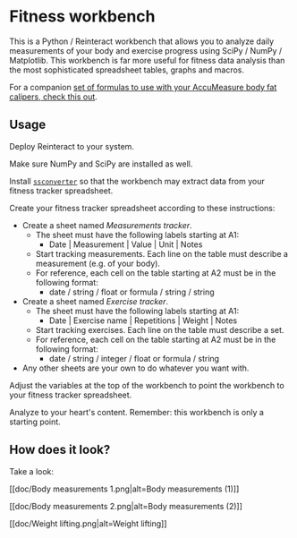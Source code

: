 # Fitness workbench

This is a Python / Reinteract workbench that allows you to analyze daily measurements of your body and exercise progress using SciPy / NumPy / Matplotlib.  This workbench is far more useful for fitness data analysis than the most sophisticated spreadsheet tables, graphs and macros.

For a companion [set of formulas to use with your AccuMeasure body fat calipers, check this out](https://rudd-o.com/archives/body-fat-formulas-for-your-accumeasure-body-fat-calipers).

## Usage

Deploy Reinteract to your system.

Make sure NumPy and SciPy are installed as well.

Install [`ssconverter`](https://github.com/Rudd-O/ssconverter) so that the workbench may extract data from your fitness tracker spreadsheet.

Create your fitness tracker spreadsheet according to these instructions:

* Create a sheet named *Measurements tracker*.
  * The sheet must have the following labels starting at A1:
    *  Date  |  Measurement   |   Value     |       Unit     |        Notes
  * Start tracking measurements.  Each line on the table must describe a measurement (e.g. of your body).
  * For reference, each cell on the table starting at A2 must be in the following format:
    * date  /  string    /   float or formula   /    string    /     string
* Create a sheet named *Exercise tracker*.
  * The sheet must have the following labels starting at A1:
    * Date  |  Exercise name  |  Repetitions  |  Weight  |  Notes
  * Start tracking exercises.  Each line on the table must describe a set.
  * For reference, each cell on the table starting at A2 must be in the following format:
    * date  /  string     /   integer  /  float or formula  /      string
* Any other sheets are your own to do whatever you want with.

Adjust the variables at the top of the workbench to point the workbench to your fitness tracker spreadsheet.

Analyze to your heart's content.  Remember: this workbench is only a starting point.

## How does it look?

Take a look:

[[doc/Body measurements 1.png|alt=Body measurements (1)]]

[[doc/Body measurements 2.png|alt=Body measurements (2)]]

[[doc/Weight lifting.png|alt=Weight lifting]]
